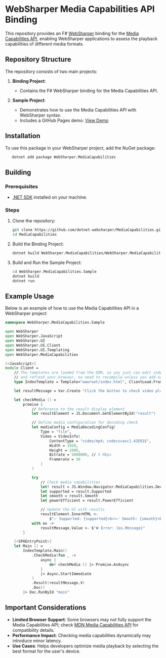 # WebSharper Media Capabilities API Binding

This repository provides an F# [WebSharper](https://websharper.com/) binding for the [Media Capabilities API](https://developer.mozilla.org/en-US/docs/Web/API/Media_Capabilities_API), enabling WebSharper applications to assess the playback capabilities of different media formats.

## Repository Structure

The repository consists of two main projects:

1. **Binding Project**:

   - Contains the F# WebSharper binding for the Media Capabilities API.

2. **Sample Project**:
   - Demonstrates how to use the Media Capabilities API with WebSharper syntax.
   - Includes a GitHub Pages demo: [View Demo](https://dotnet-websharper.github.io/MediaCapabilities/)

## Installation

To use this package in your WebSharper project, add the NuGet package:

```bash
   dotnet add package WebSharper.MediaCapabilities
```

## Building

### Prerequisites

- [.NET SDK](https://dotnet.microsoft.com/download) installed on your machine.

### Steps

1. Clone the repository:

   ```bash
   git clone https://github.com/dotnet-websharper/MediaCapabilities.git
   cd MediaCapabilities
   ```

2. Build the Binding Project:

   ```bash
   dotnet build WebSharper.MediaCapabilities/WebSharper.MediaCapabilities.fsproj
   ```

3. Build and Run the Sample Project:

   ```bash
   cd WebSharper.MediaCapabilities.Sample
   dotnet build
   dotnet run
   ```

## Example Usage

Below is an example of how to use the Media Capabilities API in a WebSharper project:

```fsharp
namespace WebSharper.MediaCapabilities.Sample

open WebSharper
open WebSharper.JavaScript
open WebSharper.UI
open WebSharper.UI.Client
open WebSharper.UI.Templating
open WebSharper.MediaCapabilities

[<JavaScript>]
module Client =
    // The templates are loaded from the DOM, so you just can edit index.html
    // and refresh your browser, no need to recompile unless you add or remove holes.
    type IndexTemplate = Template<"wwwroot/index.html", ClientLoad.FromDocument>

    let resultMessage = Var.Create "Click the button to check video playback capabilities."

    let checkMedia () =
        promise {
            // Reference to the result display element
            let resultElement = JS.Document.GetElementById("result")

            // Define media configuration for decoding check
            let mediaConfig = MediaDecodingConfig(
                Type = "file",
                Video = VideoInfo(
                    ContentType = "video/mp4; codecs=avc1.42E01E",
                    Width = 1920,
                    Height = 1080,
                    Bitrate = 5000000, // 5 Mbps
                    Framerate = 30
                )
            )

            try
                // Check media capabilities
                let! result = JS.Window.Navigator.MediaCapabilities.DecodingInfo(mediaConfig)
                let supported = result.Supported
                let smooth = result.Smooth
                let powerEfficient = result.PowerEfficient

                // Update the UI with results
                resultElement.InnerHTML <-
                    $"✅ Supported: {supported}<br>✅ Smooth: {smooth}<br>✅ Power Efficient: {powerEfficient}"
            with ex ->
                resultMessage.Value <- $"❌ Error: {ex.Message}"
        }

    [<SPAEntryPoint>]
    let Main () =
        IndexTemplate.Main()
            .CheckMedia(fun _ ->
                async {
                    do! checkMedia () |> Promise.AsAsync
                }
                |> Async.StartImmediate
            )
            .Result(resultMessage.V)
            .Doc()
        |> Doc.RunById "main"
```

## Important Considerations

- **Limited Browser Support**: Some browsers may not fully support the Media Capabilities API; check [MDN Media Capabilities API](https://developer.mozilla.org/en-US/docs/Web/API/Media_Capabilities_API) for compatibility details.
- **Performance Impact**: Checking media capabilities dynamically may introduce minor latency.
- **Use Cases**: Helps developers optimize media playback by selecting the best format for the user's device.
